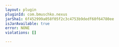```yaml
---
layout: plugin
pluginId: com.bmuschko.nexus
jarSha1: 6f452999a058f05f2c3c4753b9dedf60f64780ee
isJarAvailable: true
error: NONE
violations: []

---
```

